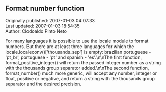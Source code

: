 ## Format number function  
Originally published: 2007-01-03 04:07:33  
Last updated: 2007-01-03 18:54:35  
Author: Clodoaldo Pinto Neto  
  
For many languages it is possible to use the locale module to format numbers. But there are at least three languages for which the locale.localeconv()['thousands_sep'] is empty: brazilian portuguese - 'pt_br', portuguese - 'pt' and spanish - 'es'.\n\nThe first function, format_positive_integer() will return the passed integer number as a string with the thousands group separator added.\n\nThe second function, format_number() much more generic, will accept any number, integer or float, positive or negative, and return a string with the thousands group separator and the desired precision.